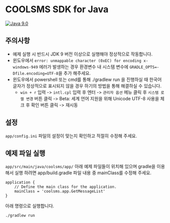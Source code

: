 # COOLSMS SDK for Java

[![Java 9.0](https://img.shields.io/badge/Java-v9.0-red.svg)](https://www.oracle.com/technetwork/java/javase/downloads/jdk9-downloads-3848520.html)

## 주의사항
* 예제 실행 시 반드시 JDK 9 버전 이상으로 실행해야 정상적으로 작동합니다.
* 윈도우에서 `error: unmappable character (0xEC) for encoding x-windows-949` 에러가 발생하는 경우 환경변수 내 시스템 변수에 `GRADLE_OPTS=-Dfile.encoding=UTF-8`을 추가 해주세요.
* 윈도우에서 powershell 또는 cmd를 통해 ./gradlew run 을 진행하실 때 한국어 글자가 정상적으로 표시되지 않을 경우 하기의 방법을 통해 해결하실 수 있습니다.
    * `win + r` 입력 -> `intl.cpl` 입력 후 엔터 -> `관리자 옵션` 메뉴 클릭 후 `시스템 로캘 변경` 버튼 클릭 -> Beta: 세계 언어 지원을 위해 Unicode UTF-8 사용을 체크 후 확인 버튼 클릭 -> 재시동

## 설정
`app/config.ini` 파일의 설정이 맞는지 확인하고 적절히 수정해 주세요.

## 예제 파일 실행
`app/src/main/java/coolsms/app/` 아래 예제 파일들이 위치해 있으며 gradle을 이용해서 실행 하려면 app/build.gradle 파일 내용 중 mainClass를 수정해 주세요.

```
application {
    // Define the main class for the application.
    mainClass = 'coolsms.app.GetMessageList'
}
```

아래 명령으로 실행합니다.

```
./gradlew run
```
